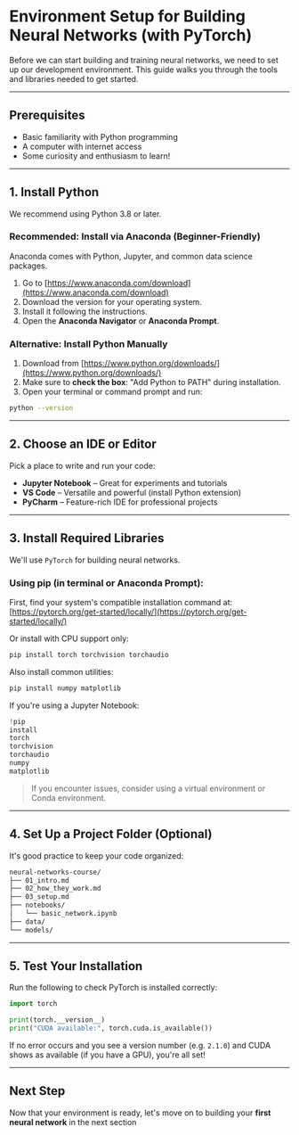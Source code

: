 # Environment Setup for Building Neural Networks (with PyTorch)

Before we can start building and training neural networks, we need to set up our development environment. This guide
walks you through the tools and libraries needed to get started.

---

## Prerequisites

* Basic familiarity with Python programming
* A computer with internet access
* Some curiosity and enthusiasm to learn!

---

## 1. Install Python

We recommend using Python 3.8 or later.

### Recommended: Install via Anaconda (Beginner-Friendly)

Anaconda comes with Python, Jupyter, and common data science packages.

1. Go to [https://www.anaconda.com/download](https://www.anaconda.com/download)
2. Download the version for your operating system.
3. Install it following the instructions.
4. Open the **Anaconda Navigator** or **Anaconda Prompt**.

### Alternative: Install Python Manually

1. Download from [https://www.python.org/downloads/](https://www.python.org/downloads/)
2. Make sure to **check the box**: "Add Python to PATH" during installation.
3. Open your terminal or command prompt and run:

```bash
python --version
```

---

## 2. Choose an IDE or Editor

Pick a place to write and run your code:

* **Jupyter Notebook** – Great for experiments and tutorials
* **VS Code** – Versatile and powerful (install Python extension)
* **PyCharm** – Feature-rich IDE for professional projects

---

## 3. Install Required Libraries

We'll use `PyTorch` for building neural networks.

### Using pip (in terminal or Anaconda Prompt):

First, find your system's compatible installation command
at: [https://pytorch.org/get-started/locally/](https://pytorch.org/get-started/locally/)

Or install with CPU support only:

```bash
pip install torch torchvision torchaudio
```

Also install common utilities:

```bash
pip install numpy matplotlib
```

If you're using a Jupyter Notebook:

```python
!pip
install
torch
torchvision
torchaudio
numpy
matplotlib
```

> If you encounter issues, consider using a virtual environment or Conda environment.

---

## 4. Set Up a Project Folder (Optional)

It's good practice to keep your code organized:

```bash
neural-networks-course/
├── 01_intro.md
├── 02_how_they_work.md
├── 03_setup.md
├── notebooks/
│   └── basic_network.ipynb
├── data/
└── models/
```

---

## 5. Test Your Installation

Run the following to check PyTorch is installed correctly:

```python
import torch

print(torch.__version__)
print("CUDA available:", torch.cuda.is_available())
```

If no error occurs and you see a version number (e.g. `2.1.0`) and CUDA shows as available (if you have a GPU), you're
all set!

---

## Next Step

Now that your environment is ready, let's move on to building your **first neural network** in the next section

